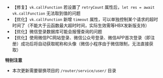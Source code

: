 * 【修复】`vk.callFunction` 若设置了 `retryCount` 属性后，`let res = await vk.callFunction` 无法取到值的问题
* 【优化】`vk.callFunction` 新增 `timeout` 属性，可以单独控制某个请求的超时时间了（不能大于云函数最大超时时间，实际生效需等HBX发新版支持）
* 【优化】微信登录数据库可能会报慢查询的问题
* 【优化】使用微信PC网站登录、微信公众号登录、微信APP首次登录（即注册）成功后将自动获取昵称和头像（微信小程序由于微信限制，无法直接获取）

**特别注意**

* 本次更新需要替换项目的 `/router/service/user/` 目录


